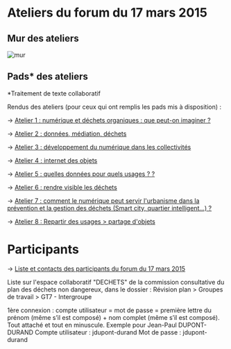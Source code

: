 # Ateliers du forum du 17 mars 2015

## Mur des ateliers

![mur](https://framapic.org/nnFLyxRYjNmm/HUW22rth)

## Pads* des ateliers

*Traitement de texte collaboratif

Rendus des ateliers (pour ceux qui ont remplis les pads mis à disposition) :

-> [Atelier 1 : numérique et déchets organiques : que peut-on imaginer ?](http://dechets-num.meteor.com/contributions/scopyleft/dechets-num-contribution/Dechets-organiques)

-> [Atelier 2 : données, médiation, déchets](http://dechets-num.meteor.com/contributions/scopyleft/dechets-num-contribution/Donnees-mediation-dechets)

-> [Atelier 3 : développement du numérique dans les collectivités](http://dechets-num.meteor.com/contributions/scopyleft/dechets-num-contribution/Dvpt-du-numerique-en-collectivite)

-> [Atelier 4 : internet des objets](http://dechets-num.meteor.com/contributions/scopyleft/dechets-num-contribution/Internet-des-objets)

-> [Atelier 5 : quelles données pour quels usages ? ?](http://dechets-num.meteor.com/contributions/scopyleft/dechets-num-contribution/Quelles-donnees-pour-quels-usages)

-> [Atelier 6 : rendre visible les déchets](http://dechets-num.meteor.com/contributions/scopyleft/dechets-num-contribution/Rendre-visible-les-dechets)

-> [Atelier 7 : comment le numérique peut servir l'urbanisme dans la prévention et la gestion des déchets (Smart city, quartier intelligent...) ?](http://dechets-num.meteor.com/contributions/scopyleft/dechets-num-contribution/Urbanisme-dechets-numerique)

-> [Atelier 8 : Repartir des usages > partage d'objets](http://dechets-num.meteor.com/contributions/scopyleft/dechets-num-contribution/Usages-partage)


# Participants

-> [Liste et contacts des participants du forum du 17 mars 2015](http://www.gironde.fr/ec/jcms/prod7_177017/dechets#refresh-4)

Liste sur l'espace collaboratif "DECHETS" de la commission consultative du plan des déchets non dangereux, dans le dossier : Révision plan > Groupes de travail > GT7 - Intergroupe

1ère connexion : compte utilisateur = mot de passe = première lettre du prénom (même s’il est composé) + nom complet (même s’il est composé). Tout attaché et tout en minuscule.
Exemple pour Jean-Paul DUPONT-DURAND
Compte utilisateur : jdupont-durand
Mot de passe : jdupont-durand



